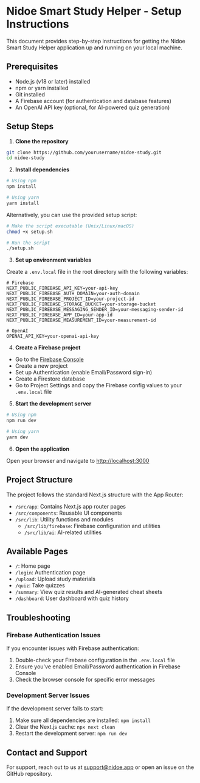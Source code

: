 # Nidoe Smart Study Helper - Setup Instructions

This document provides step-by-step instructions for getting the Nidoe Smart Study Helper application up and running on your local machine.

## Prerequisites

- Node.js (v18 or later) installed
- npm or yarn installed
- Git installed
- A Firebase account (for authentication and database features)
- An OpenAI API key (optional, for AI-powered quiz generation)

## Setup Steps

1. **Clone the repository**

```bash
git clone https://github.com/yourusername/nidoe-study.git
cd nidoe-study
```

2. **Install dependencies**

```bash
# Using npm
npm install

# Using yarn
yarn install
```

Alternatively, you can use the provided setup script:

```bash
# Make the script executable (Unix/Linux/macOS)
chmod +x setup.sh

# Run the script
./setup.sh
```

3. **Set up environment variables**

Create a `.env.local` file in the root directory with the following variables:

```
# Firebase
NEXT_PUBLIC_FIREBASE_API_KEY=your-api-key
NEXT_PUBLIC_FIREBASE_AUTH_DOMAIN=your-auth-domain
NEXT_PUBLIC_FIREBASE_PROJECT_ID=your-project-id
NEXT_PUBLIC_FIREBASE_STORAGE_BUCKET=your-storage-bucket
NEXT_PUBLIC_FIREBASE_MESSAGING_SENDER_ID=your-messaging-sender-id
NEXT_PUBLIC_FIREBASE_APP_ID=your-app-id
NEXT_PUBLIC_FIREBASE_MEASUREMENT_ID=your-measurement-id

# OpenAI
OPENAI_API_KEY=your-openai-api-key
```

4. **Create a Firebase project**

- Go to the [Firebase Console](https://console.firebase.google.com/)
- Create a new project
- Set up Authentication (enable Email/Password sign-in)
- Create a Firestore database
- Go to Project Settings and copy the Firebase config values to your `.env.local` file

5. **Start the development server**

```bash
# Using npm
npm run dev

# Using yarn
yarn dev
```

6. **Open the application**

Open your browser and navigate to [http://localhost:3000](http://localhost:3000)

## Project Structure

The project follows the standard Next.js structure with the App Router:

- `/src/app`: Contains Next.js app router pages
- `/src/components`: Reusable UI components
- `/src/lib`: Utility functions and modules
  - `/src/lib/firebase`: Firebase configuration and utilities
  - `/src/lib/ai`: AI-related utilities

## Available Pages

- `/`: Home page
- `/login`: Authentication page
- `/upload`: Upload study materials
- `/quiz`: Take quizzes
- `/summary`: View quiz results and AI-generated cheat sheets
- `/dashboard`: User dashboard with quiz history

## Troubleshooting

### Firebase Authentication Issues

If you encounter issues with Firebase authentication:

1. Double-check your Firebase configuration in the `.env.local` file
2. Ensure you've enabled Email/Password authentication in Firebase Console
3. Check the browser console for specific error messages

### Development Server Issues

If the development server fails to start:

1. Make sure all dependencies are installed: `npm install`
2. Clear the Next.js cache: `npx next clean`
3. Restart the development server: `npm run dev`

## Contact and Support

For support, reach out to us at support@nidoe.app or open an issue on the GitHub repository. 
